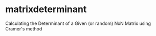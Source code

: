 # matrixdeterminant
Calculating the Determinant of a Given (or random) NxN Matrix using Cramer's method
